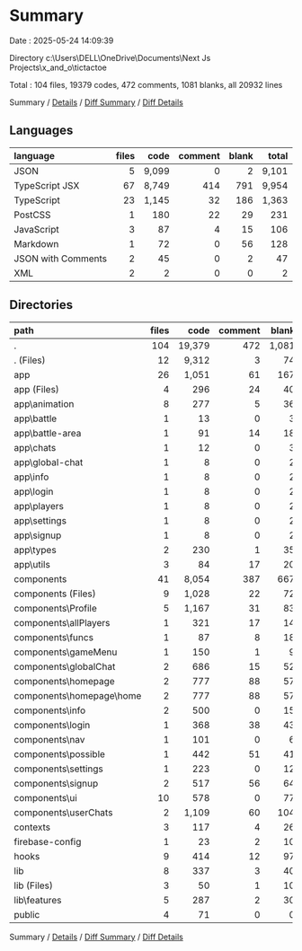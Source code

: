 # Summary

Date : 2025-05-24 14:09:39

Directory c:\\Users\\DELL\\OneDrive\\Documents\\Next Js Projects\\x_and_o\\tictactoe

Total : 104 files,  19379 codes, 472 comments, 1081 blanks, all 20932 lines

Summary / [Details](details.md) / [Diff Summary](diff.md) / [Diff Details](diff-details.md)

## Languages
| language | files | code | comment | blank | total |
| :--- | ---: | ---: | ---: | ---: | ---: |
| JSON | 5 | 9,099 | 0 | 2 | 9,101 |
| TypeScript JSX | 67 | 8,749 | 414 | 791 | 9,954 |
| TypeScript | 23 | 1,145 | 32 | 186 | 1,363 |
| PostCSS | 1 | 180 | 22 | 29 | 231 |
| JavaScript | 3 | 87 | 4 | 15 | 106 |
| Markdown | 1 | 72 | 0 | 56 | 128 |
| JSON with Comments | 2 | 45 | 0 | 2 | 47 |
| XML | 2 | 2 | 0 | 0 | 2 |

## Directories
| path | files | code | comment | blank | total |
| :--- | ---: | ---: | ---: | ---: | ---: |
| . | 104 | 19,379 | 472 | 1,081 | 20,932 |
| . (Files) | 12 | 9,312 | 3 | 74 | 9,389 |
| app | 26 | 1,051 | 61 | 167 | 1,279 |
| app (Files) | 4 | 296 | 24 | 40 | 360 |
| app\\animation | 8 | 277 | 5 | 36 | 318 |
| app\\battle | 1 | 13 | 0 | 3 | 16 |
| app\\battle-area | 1 | 91 | 14 | 18 | 123 |
| app\\chats | 1 | 12 | 0 | 3 | 15 |
| app\\global-chat | 1 | 8 | 0 | 2 | 10 |
| app\\info | 1 | 8 | 0 | 2 | 10 |
| app\\login | 1 | 8 | 0 | 2 | 10 |
| app\\players | 1 | 8 | 0 | 2 | 10 |
| app\\settings | 1 | 8 | 0 | 2 | 10 |
| app\\signup | 1 | 8 | 0 | 2 | 10 |
| app\\types | 2 | 230 | 1 | 35 | 266 |
| app\\utils | 3 | 84 | 17 | 20 | 121 |
| components | 41 | 8,054 | 387 | 667 | 9,108 |
| components (Files) | 9 | 1,028 | 22 | 72 | 1,122 |
| components\\Profile | 5 | 1,167 | 31 | 83 | 1,281 |
| components\\allPlayers | 1 | 321 | 17 | 14 | 352 |
| components\\funcs | 1 | 87 | 8 | 18 | 113 |
| components\\gameMenu | 1 | 150 | 1 | 9 | 160 |
| components\\globalChat | 2 | 686 | 15 | 52 | 753 |
| components\\homepage | 2 | 777 | 88 | 57 | 922 |
| components\\homepage\\home | 2 | 777 | 88 | 57 | 922 |
| components\\info | 2 | 500 | 0 | 15 | 515 |
| components\\login | 1 | 368 | 38 | 43 | 449 |
| components\\nav | 1 | 101 | 0 | 6 | 107 |
| components\\possible | 1 | 442 | 51 | 41 | 534 |
| components\\settings | 1 | 223 | 0 | 12 | 235 |
| components\\signup | 2 | 517 | 56 | 64 | 637 |
| components\\ui | 10 | 578 | 0 | 77 | 655 |
| components\\userChats | 2 | 1,109 | 60 | 104 | 1,273 |
| contexts | 3 | 117 | 4 | 26 | 147 |
| firebase-config | 1 | 23 | 2 | 10 | 35 |
| hooks | 9 | 414 | 12 | 97 | 523 |
| lib | 8 | 337 | 3 | 40 | 380 |
| lib (Files) | 3 | 50 | 1 | 10 | 61 |
| lib\\features | 5 | 287 | 2 | 30 | 319 |
| public | 4 | 71 | 0 | 0 | 71 |

Summary / [Details](details.md) / [Diff Summary](diff.md) / [Diff Details](diff-details.md)